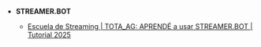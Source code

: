 - **STREAMER.BOT**

  - [Escuela de Streaming | TOTA_AG: APRENDÉ a usar STREAMER.BOT | Tutorial 2025](https://www.youtube.com/watch?v=WQXfLh4Gj3s)

